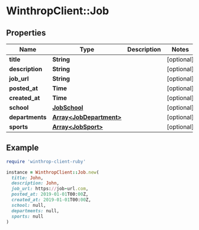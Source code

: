 # WinthropClient::Job

## Properties

| Name | Type | Description | Notes |
| ---- | ---- | ----------- | ----- |
| **title** | **String** |  | [optional] |
| **description** | **String** |  | [optional] |
| **job_url** | **String** |  | [optional] |
| **posted_at** | **Time** |  | [optional] |
| **created_at** | **Time** |  | [optional] |
| **school** | [**JobSchool**](JobSchool.md) |  | [optional] |
| **departments** | [**Array&lt;JobDepartment&gt;**](JobDepartment.md) |  | [optional] |
| **sports** | [**Array&lt;JobSport&gt;**](JobSport.md) |  | [optional] |

## Example

```ruby
require 'winthrop-client-ruby'

instance = WinthropClient::Job.new(
  title: John,
  description: John,
  job_url: https://job-url.com,
  posted_at: 2019-01-01T00:00Z,
  created_at: 2019-01-01T00:00Z,
  school: null,
  departments: null,
  sports: null
)
```

